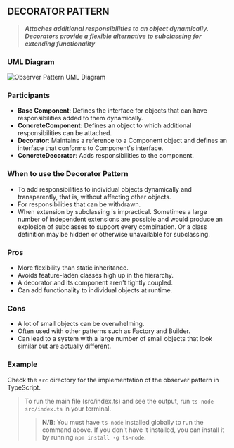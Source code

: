 ## DECORATOR PATTERN

> _**Attaches additional responsibilities to an object dynamically. Decorators provide a flexible alternative to subclassing for extending functionality**_

### UML Diagram

![Observer Pattern UML Diagram](https://external-content.duckduckgo.com/iu/?u=https%3A%2F%2Fwww.ionos.ca%2Fdigitalguide%2Ffileadmin%2FDigitalGuide%2FSchaubilder%2Fgraphic-depiction-of-the-decorator-pattern.png&f=1&nofb=1&ipt=1c3e6a9ff8e7a228c51ae51684ce31b64c26bb1164a26c24a18d0090e9d89ea1&ipo=images)

### Participants

- **Base Component**: Defines the interface for objects that can have responsibilities added to them dynamically.
- **ConcreteComponent**: Defines an object to which additional responsibilities can be attached.
- **Decorator**: Maintains a reference to a Component object and defines an interface that conforms to Component's interface.
- **ConcreteDecorator**: Adds responsibilities to the component.

### When to use the Decorator Pattern

- To add responsibilities to individual objects dynamically and transparently, that is, without affecting other objects.
- For responsibilities that can be withdrawn.
- When extension by subclassing is impractical. Sometimes a large number of independent extensions are possible and would produce an explosion of subclasses to support every combination. Or a class definition may be hidden or otherwise unavailable for subclassing.

### Pros

- More flexibility than static inheritance.
- Avoids feature-laden classes high up in the hierarchy.
- A decorator and its component aren't tightly coupled.
- Can add functionality to individual objects at runtime.

### Cons

- A lot of small objects can be overwhelming.
- Often used with other patterns such as Factory and Builder.
- Can lead to a system with a large number of small objects that look similar but are actually different.

### Example

Check the `src` directory for the implementation of the observer pattern in TypeScript.

> To run the main file (src/index.ts) and see the output, run `ts-node src/index.ts` in your terminal.
>
> > **N/B**: You must have `ts-node` installed globally to run the command above. If you don't have it installed, you can install it by running `npm install -g ts-node`.

